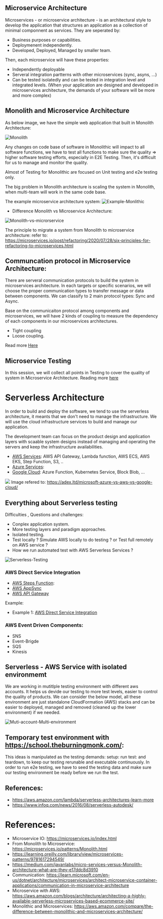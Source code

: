 ## Microservice Architecture
Microservices - or microservice architecture - is an architectural style to develop the application that structures an application as a collection of minimal componnent as services.
They are seperated by: 
+ Business purposes or capabilities.
+ Deploymenent independently.
+ Developed, Deployed, Managed by smaller team.

Then, each microservice will have these properties:
+ Independently deployable
+ Serveral integration partterns with other microservices (sync, asyns, ...)
+ Can be tested isolatedly and can be tested in integration level and integrated levels.
(When your application are designed and developed in microservices architecture, the demands of your software will be more and more complex)

## Monolith and Microservice Architecture
As below image, we have the simple web application that built in  Monolith Architecture:

![Monolith](./images/monolithic.png)

Any changes on code base of software in Monolithic will impact to all software functions, we have to test all functions to make sure the quality => higher software testing efforts, especially in E2E Testing. Then, it's difficult for us to manage and monitor the quality.

Almost of Testing for Monolithic are focused on Unit testing and e2e testing only. 

The big problem in Monolith architecture is scaling the system in Monolith, when multi-team will work in the same code base.

The example microservice architecture system:
![Example-Monlithic](https://d2908q01vomqb2.cloudfront.net/fc074d501302eb2b93e2554793fcaf50b3bf7291/2021/07/14/Figure-2.-Microservices-based-order-submission-workflow.jpg)

- Difference Monolith vs Microservice Architecture:

![Monolith-vs-microrservice](https://www.openlegacy.com/hs-fs/hubfs/Picture1.webp?width=889&height=478&name=Picture1.webp)

The principle to migrate a system from Monolith to microservice architecture:
refer to: https://microservices.io/post/refactoring/2020/07/28/six-principles-for-refactoring-to-microservices.html

## Communcation protocol in Microservice Architecture:
There are serveral communication protocols to build the system in microservices architecture. In each targets or specific scenarios, we will choose the proper communication types to transfer message or data between components.
We can classify to 2 main protocol types: Sync and Async.

Base on the communicaiton protocol among components and microservices, we will have 2 kinds of coupling to measure the dependency of each components in our microservices architectures.
- Tight coupling
- Loose coupling.

Read more [Here](./sync-and-async.md)

## Microservice Testing
In this session, we will collect all points in Testing to cover the quality of system in Microservice Architecture.
Reading more [here](./microservice-testing.md)

# Serverless Architecture
In order to build and deploy the software, we tend to use the serverless architecture, it meants that we don't need to manage the infrastructure. We will use the cloud infrastructure services to build and manage our application.

The development team can focus on the product design and application layers with scaable system designs instead of managing and operating the servers and keep the infrastructure availabilities.

- [AWS Services](https://aws.amazon.com/serverless/): AWS API Gateway, Lambda function, AWS ECS, AWS EKS, Step Function, S3, ..
- [Azure Services](https://azure.microsoft.com/en-us/solutions/serverless):
- [Google Cloud](https://cloud.google.com/): Azure Function, Kubernetes Service, Block Blob, ...

![](https://sp-ao.shortpixel.ai/client/to_webp,q_glossy,ret_img,w_1200/https://adex.ltd/wp-content/uploads/2023/02/Microsoft-Azure-VS.-AWS-Vs.-Google-Cloud.png)
Image refered to: https://adex.ltd/microsoft-azure-vs-aws-vs-google-cloud/

## Everything about Serverless testing
Difficulties , Questions and challenges:
- Conplex application system.
- More testing layers and paradigm approaches.
- Isolated testing.
- Test locally ? Simulate AWS locally to do testing ? or Test full remotely on AWS service ? 
- How we run automated test with AWS Serverless Services ?

![Serverless-Testing](./images/serverless-testing-approaches.png)

### AWS Direct Service Integration
- [AWS Steps Function](https://docs.aws.amazon.com/step-functions/latest/dg/welcome.html):
- [AWS AppSync](https://docs.aws.amazon.com/appsync/latest/devguide/what-is-appsync.html)
- [AWS API Gateway](https://aws.amazon.com/api-gateway/)

Example:
- Example 1: [AWS Direct Service Integration](./aws/test-apigateway-lambda-dynamodb/readme.md)

### AWS Event Driven Components:
- SNS
- Event-Brigde
- SQS
- Kinesis

## Serverless - AWS Service with isolated environmemt
We are working in mutitlple testing environment with different aws accounts. It helps us devide our testing to more test levels, easier to control the quality of products. We can consider the below model, all these environment are just standalone CloudFormation (AWS) stacks and can be easier to deployed, managed and removed (cleaned up the lower environment) if we needed.

![Muti-account-Multi-environment](./images/muti-account-multi-environment.png)

## Temporary test environment with https://school.theburningmonk.com/: 
This ideas is manipulated as the testing demands: setup: run test: and teardown, to keep our testing rerunable and executable continuously.
In order to run e2e testing, we have to seed the testing data and make sure our testing environment be ready before we run the test.



## References:
- https://aws.amazon.com/lambda/serverless-architectures-learn-more
- https://www.infoq.com/news/2016/08/serverless-autodesk/


# References:
- Microservice IO: https://microservices.io/index.html
- From Monolith to Microservice:
https://microservices.io/patterns/Monolith.html
- https://learning.oreilly.com/library/view/microservices-patterns/9781617294549/
- https://medium.com/javanlabs/micro-services-versus-Monolith-architecture-what-are-they-e17ddc8d3910
- Communication: https://learn.microsoft.com/en-us/dotnet/architecture/microservices/architect-microservice-container-applications/communication-in-microservice-architecture
- Microservice with AWS: https://aws.amazon.com/blogs/architecture/architecting-a-highly-available-serverless-microservices-based-ecommerce-site/
- Monolithic and Microservices: https://aws.amazon.com/compare/the-difference-between-monolithic-and-microservices-architecture/
